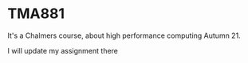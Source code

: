 # TMA881

It's a Chalmers course, about high performance computing Autumn 21.

I will update my assignment there
